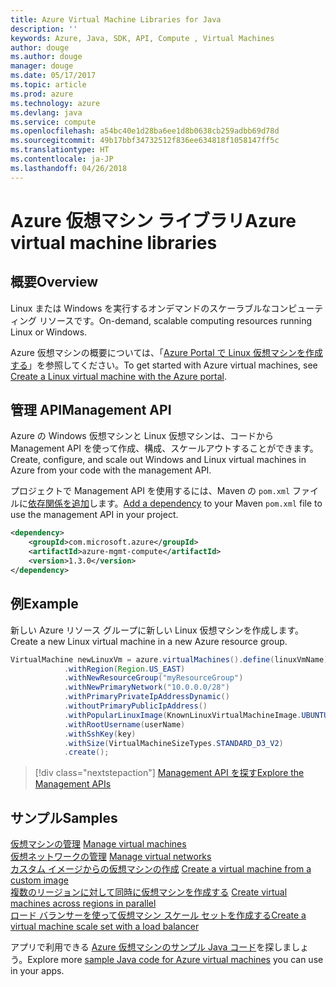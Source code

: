 ```yaml
---
title: Azure Virtual Machine Libraries for Java
description: ''
keywords: Azure, Java, SDK, API, Compute , Virtual Machines
author: douge
ms.author: douge
manager: douge
ms.date: 05/17/2017
ms.topic: article
ms.prod: azure
ms.technology: azure
ms.devlang: java
ms.service: compute
ms.openlocfilehash: a54bc40e1d28ba6ee1d8b0638cb259adbb69d78d
ms.sourcegitcommit: 49b17bbf34732512f836ee634818f1058147ff5c
ms.translationtype: HT
ms.contentlocale: ja-JP
ms.lasthandoff: 04/26/2018
---
```

# <a name="azure-virtual-machine-libraries"></a><span data-ttu-id="1cf21-103">Azure 仮想マシン ライブラリ</span><span class="sxs-lookup"><span data-stu-id="1cf21-103">Azure virtual machine libraries</span></span>

## <a name="overview"></a><span data-ttu-id="1cf21-104">概要</span><span class="sxs-lookup"><span data-stu-id="1cf21-104">Overview</span></span>

<span data-ttu-id="1cf21-105">Linux または Windows を実行するオンデマンドのスケーラブルなコンピューティング リソースです。</span><span class="sxs-lookup"><span data-stu-id="1cf21-105">On-demand, scalable computing resources running Linux or Windows.</span></span>

<span data-ttu-id="1cf21-106">Azure 仮想マシンの概要については、「[Azure Portal で Linux 仮想マシンを作成する](/azure/virtual-machines/linux/quick-create-portal)」を参照してください。</span><span class="sxs-lookup"><span data-stu-id="1cf21-106">To get started with Azure virtual machines, see [Create a Linux virtual machine with the Azure portal](/azure/virtual-machines/linux/quick-create-portal).</span></span>

## <a name="management-api"></a><span data-ttu-id="1cf21-107">管理 API</span><span class="sxs-lookup"><span data-stu-id="1cf21-107">Management API</span></span>

<span data-ttu-id="1cf21-108">Azure の Windows 仮想マシンと Linux 仮想マシンは、コードから Management API を使って作成、構成、スケールアウトすることができます。</span><span class="sxs-lookup"><span data-stu-id="1cf21-108">Create, configure, and scale out Windows and Linux virtual machines in Azure from your code with the management API.</span></span>

<span data-ttu-id="1cf21-109">プロジェクトで Management API を使用するには、Maven の `pom.xml` ファイルに[依存関係を追加](https://maven.apache.org/guides/getting-started/index.html#How_do_I_use_external_dependencies)します。</span><span class="sxs-lookup"><span data-stu-id="1cf21-109">[Add a dependency](https://maven.apache.org/guides/getting-started/index.html#How_do_I_use_external_dependencies) to your Maven `pom.xml` file to use the management API in your project.</span></span>  

```XML
<dependency>
    <groupId>com.microsoft.azure</groupId>
    <artifactId>azure-mgmt-compute</artifactId>
    <version>1.3.0</version>
</dependency>
```   


## <a name="example"></a><span data-ttu-id="1cf21-110">例</span><span class="sxs-lookup"><span data-stu-id="1cf21-110">Example</span></span>

<span data-ttu-id="1cf21-111">新しい Azure リソース グループに新しい Linux 仮想マシンを作成します。</span><span class="sxs-lookup"><span data-stu-id="1cf21-111">Create a new Linux virtual machine in a new Azure resource group.</span></span>

```java
VirtualMachine newLinuxVm = azure.virtualMachines().define(linuxVmName)
            .withRegion(Region.US_EAST)
            .withNewResourceGroup("myResourceGroup")
            .withNewPrimaryNetwork("10.0.0.0/28")
            .withPrimaryPrivateIpAddressDynamic()
            .withoutPrimaryPublicIpAddress()
            .withPopularLinuxImage(KnownLinuxVirtualMachineImage.UBUNTU_SERVER_16_04_LTS)
            .withRootUsername(userName)
            .withSshKey(key)
            .withSize(VirtualMachineSizeTypes.STANDARD_D3_V2)
            .create();
```

> [!div class="nextstepaction"]
> [<span data-ttu-id="1cf21-112">Management API を探す</span><span class="sxs-lookup"><span data-stu-id="1cf21-112">Explore the Management APIs</span></span>](/java/api/overview/azure/virtualmachines/management)


## <a name="samples"></a><span data-ttu-id="1cf21-113">サンプル</span><span class="sxs-lookup"><span data-stu-id="1cf21-113">Samples</span></span>

<span data-ttu-id="1cf21-114">[仮想マシンの管理][1] </span><span class="sxs-lookup"><span data-stu-id="1cf21-114">[Manage virtual machines][1] </span></span>  
<span data-ttu-id="1cf21-115">[仮想ネットワークの管理][6] </span><span class="sxs-lookup"><span data-stu-id="1cf21-115">[Manage virtual networks][6] </span></span>  
<span data-ttu-id="1cf21-116">[カスタム イメージからの仮想マシンの作成][2] </span><span class="sxs-lookup"><span data-stu-id="1cf21-116">[Create a virtual machine from a custom image][2] </span></span>  
<span data-ttu-id="1cf21-117">[複数のリージョンに対して同時に仮想マシンを作成する][5]  </span><span class="sxs-lookup"><span data-stu-id="1cf21-117">[Create virtual machines across regions in parallel][5]  </span></span>  
<span data-ttu-id="1cf21-118">[ロード バランサーを使って仮想マシン スケール セットを作成する][7]</span><span class="sxs-lookup"><span data-stu-id="1cf21-118">[Create a virtual machine scale set with a load balancer][7]</span></span>    

[1]: ../docs-ref-conceptual/java-sdk-manage-virtual-machines.md
[2]: https://azure.microsoft.com/resources/samples/managed-disk-java-create-virtual-machine-using-custom-image/
[5]: ../docs-ref-conceptual/java-sdk-virtual-machines-in-parallel.md
[6]: ../docs-ref-conceptual/java-sdk-manage-virtual-networks.md
[7]: ../docs-ref-conceptual/java-sdk-manage-vm-scalesets.md

<span data-ttu-id="1cf21-119">アプリで利用できる [Azure 仮想マシンのサンプル Java コード](https://azure.microsoft.com/resources/samples/?platform=java&term=VM)を探しましょう。</span><span class="sxs-lookup"><span data-stu-id="1cf21-119">Explore more [sample Java code for Azure virtual machines](https://azure.microsoft.com/resources/samples/?platform=java&term=VM) you can use in your apps.</span></span>